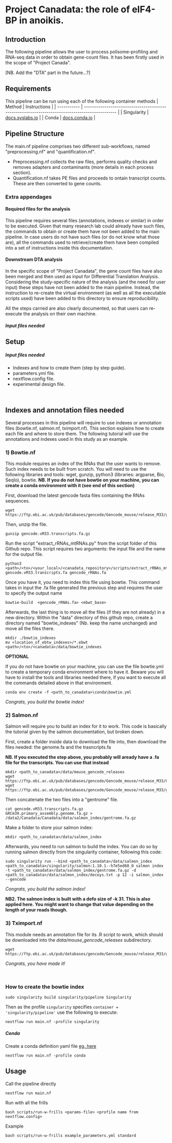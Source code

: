 
# Project Canadata: the role of eIF4-BP in anoikis.

## Introduction 

The following pipeline allows the user to process polisome-profiling and RNA-seq data in order to obtain gene-count files.
It has been firstly used in the scope of "Project Canada".

[NB. Add the "DTA" part in the future...?]


## Requirements 
This pipeline can be run using each of the following container methods
| Method      | Instructions                                                                                   |
| ----------- | ---------------------------------------------------------------------------------------------- |
| Singularity | [docs.syslabs.io](https://docs.sylabs.io/guides/3.0/user-guide/installation.html)              |
| Conda       | [docs.conda.io](https://docs.conda.io/projects/conda/en/latest/user-guide/install/index.html)  |

## Pipeline Structure

The main.nf pipeline comprises two different sub-workflows, named "preprocessing.nf" and "quantification.nf".
- Preprocessing.nf collects the raw files, performs quality checks and removes adapters and contaminants (more details in each process section).
- Quantification.nf takes PE files and proceeds to ontain transcript counts. These are then converted to gene counts.

### Extra appendages

#### Required files for the analysis
This pipeline requires several files (annotations, indexes or similar) in order to be executed.
Given that many research lab could already have such files, the commands to obtain or create them have not been added to the main pipeline.
In case users do not have such files (or do not know what those are), all the commands used to retrieve/create them have been compiled into a set of instructions inside this documentation.

#### Downstream DTA analysis
In the specific scope of "Project Canadata", the gene count files have also been merged and then used as input for  Differential Translation Analysis.
Considering the study-specific nature of the analysis (and the need for user input) these steps have not been added to the main pipeline.
Instead, the instruction to re-create the virtual environment (as well as all the executable scripts used) have been added to this directory to ensure reproducibility.

All the steps carried are also clearly documented, so that users can re-execute the analysis on their own machine.


##### Input files needed


## Setup
##### Input files needed

- Indexes and how to create them (step by step guide).
- parameters.yml file.
- nextflow.config file.
- experimental design file.

<br>

## Indexes and annotation files needed

Several processes in this pipeline will require to use indexes or annotation files (bowtie.nf, salmon.nf, tximport.nf). This section explains how to create each file and where to store them.
The following tutorial will use the annotations and indexes used in this study as an example.


### 1) Bowtie.nf

This module requires an index of the RNAs that the user wants to remove. Such index needs to be built from scratch.
You will need to use the following libraries and tools: wget, gunzip, python3 (libraries: argparse, Bio, SeqIo), bowtie.
**NB. If you do not have bowtie on your machine, you can create a conda environment with it (see end of this section)**

First, download the latest gencode fasta files containing the RNAs sequences.

```
wget https://ftp.ebi.ac.uk/pub/databases/gencode/Gencode_mouse/release_M33/gencode.vM33.transcripts.fa.gz
```

Then, unzip the file.

```
gunzip gencode.vM33.transcripts.fa.gz
```

Run the script "extract_rRNAs_mtRNAs.py" from the script folder of this Github repo. This script requires two arguments: the input file and the name for the output file.

```
python3 <path>/<to>/<your_local>/<canadata_repository>/scripts/extract_rRNAs_mtRNAs.py gencode.vM33.transcripts.fa gencode_rRNAs.fa
```

Once you have it, you need to index this file using bowtie. This command takes in input the .fa file generated the previous step and requires the user to specify the output name

```
bowtie-build  <gencode_rRNAs.fa> <ebwt_base>
```

Afterwards, the last thing is to move all the files (if they are not already) in a new directory. Within the "data" directory of this github repo, create a directory named "bowtie_indexes" (Nb. keep the name unchanged) and move all the files there.

```
mkdir ./bowtie_indexes
mv <location_of_ebtw_indexes>/*.ebwt <path>/<to>/<canadata>/data/bowtie_indexes
```

**OPTIONAL**

If you do not have bowtie on your machine, you can use the file bowtie.yml to create a temporary conda environment where to have it. Beware you will have to install the tools and libraries needed there, if you want to execute all the commands detailed above in that environment.

```
conda env create -f <path_to_canadata>\conda\bowtie.yml
```

_Congrats, you build the bowtie index!_


### 2) Salmon.nf

Salmon will require you to build an index for it to work. This code is basically the tutorial given by the salmon documentation, but broken down.

First, create a folder inside data to download the file into, then download the files needed: the genome.fa and the trasncripts.fa

**NB. If you executed the step above, you probably will aready have a .fa file for the transcripts. You can use that instead**

```
mkdir <path_to_canadata>/data/mouse_gencode_releases
wget https://ftp.ebi.ac.uk/pub/databases/gencode/Gencode_mouse/release_M33/GRCm39.primary_assembly.genome.fa.gz
wget https://ftp.ebi.ac.uk/pub/databases/gencode/Gencode_mouse/release_M33/gencode.vM33.transcripts.fa.gz
```

Then concatenate the two files into a "gentrome" file.

```
cat gencode.vM33.transcripts.fa.gz GRCm39.primary_assembly.genome.fa.gz > /data2/Canadata/Canadata/data/salmon_index/gentrome.fa.gz
```
Make a folder to store your salmon index:

```
mkdir <path_to_canadata>/data/salmon_index
```

Afterwards, you need to run salmon to build the index. You can do so by running salmon directly from the singularity container, following this code:

```
sudo singularity run --bind <path_to_canadata>/data/salmon_index <path_to_canadata>/singularity/salmon:1.10.1--h7e5ed60_0 salmon index -t <path_to_canadata>/data/salmon_index/gentrome.fa.gz -d <path_to_canadata>/data/salmon_index/decoys.txt -p 12 -i salmon_index --gencode
```

_Congrats, you build the salmon index!_

**NB2. The salmon index is built with a defo size of -k 31. This is also applied here. You might want to change that value depending on the length of your reads though.**


### 3) Tximport.nf

This module needs an annotation file for its .R script to work, which should be downloaded into the _data/mouse_gencode_releases_ subdirectory.

```
wget https://ftp.ebi.ac.uk/pub/databases/gencode/Gencode_mouse/release_M33/gencode.vM33.chr_patch_hapl_scaff.annotation.gtf.gz
```

_Congrats, you have made it!_





<br>

### How to create the bowtie index 
```
sudo singularity build singularity/pipeline Singularity
```
Then as the profile `singularity` specifies `container = 'singularity/pipeline'` use the following to execute:
```
nextflow run main.nf -profile singularity
```




##### Conda 
Create a conda definition yaml file [eg. here](conda/example.yml)
```
nextflow run main.nf -profile conda
```

## Usage
Call the pipeline directly
```
nextflow run main.nf
```

Run with all the frills
```
bash scripts/run-w-frills <params-file> <profile name from nextflow.config>
```
Example
```
bash scripts/run-w-frills example_parameters.yml standard
```

